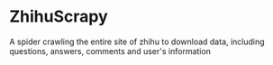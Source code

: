# ZhihuScrapy
A spider crawling the entire site of zhihu to download data, including questions, answers, comments and user's information
